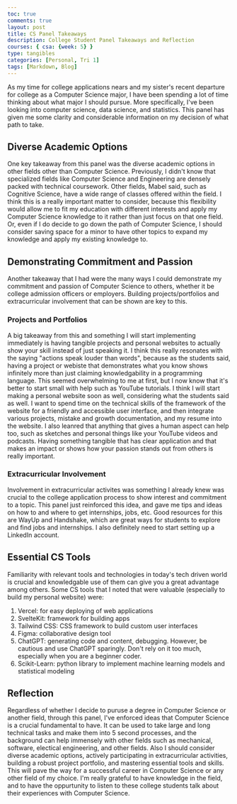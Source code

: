 ```yaml
---
toc: true
comments: true
layout: post
title: CS Panel Takeaways
description: College Student Panel Takeaways and Reflection
courses: { csa: {week: 5} }
type: tangibles
categories: [Personal, Tri 1]
tags: [Markdown, Blog]
---
```

As my time for college applications nears and my sister's recent departure for college as a Computer Science major, I have been spending a lot of time thinking about what major I should pursue. More specifically, I've been looking into computer science, data science, and statistics. This panel has given me some clarity and considerable information on my decision of what path to take. 

## Diverse Academic Options
One key takeaway from this panel was the diverse academic options in other fields other than Computer Science. Previously, I didn't know that specialized fields like Computer Science and Engineering are densely packed with technical coursework. Other fields, Mabel said, such as Cognitive Science, have a wide range of classes offered within the field. I think this is a really important matter to consider, because this flexibility would allow me to fit my education with different interests and apply my Computer Science knowledge to it rather than just focus on that one field. Or, even if I do decide to go down the path of Computer Science, I should consider saving space for a minor to have other topics to expand my knowledge and apply my existing knowledge to. 

## Demonstrating Commitment and Passion
Another takeaway that I had were the many ways I could demonstrate my commitment and passion of Computer Science to others, whether it be college admission officers or employers. Building projects/portfolios and extracurricular involvement that can be shown are key to this. 

### Projects and Portfolios
A big takeaway from this and something I will start implementing immediately is having tangible projects and personal websites to actually show your skill instead of just speaking it. I think this really resonates with the saying "actions speak louder than words", because as the students said, having a project or webiste that demonstrates what you know shows infinitely more than just claiming knowledgability in a programming language. This seemed overwhelming to me at first, but I now know that it's better to start small with help such as YouTube tutorials. I think I will start making a personal website soon as well, considering what the students said as well. I want to spend time on the technical skills of the framework of the website for a friendly and accessible user interface, and then integrate various projects, mistake and growth documentation, and my resume into the website. I also leanred that anything that gives a human aspect can help too, such as sketches and personal things like your YouTube videos and podcasts. Having something tangible that has clear application and that makes an impact or shows how your passion stands out from others is really important. 

### Extracurricular Involvement
Involvement in extracurricular activites was something I already knew was crucial to the college application process to show interest and commitment to a topic. This panel just reinforced this idea, and gave me tips and ideas on how to and where to get internships, jobs, etc. Good resources for this are WayUp and Handshake, which are great ways for students to explore and find jobs and internships. I also definitely need to start setting up a LinkedIn account. 

## Essential CS Tools
Familiarity with relevant tools and technologies in today's tech driven world is crucial and knowledgable use of them can give you a great advantage among others. Some CS tools that I noted that were valuable (especially to build my personal website) were:
1. Vercel: for easy deploying of web applications
2. SvelteKit: framework for building apps
3. Tailwind CSS: CSS framework to build custom user interfaces
4. Figma: collaborative design tool
5. ChatGPT: generating code and content, debugging. However, be cautious and use ChatGPT sparingly. Don't rely on it too much, especially when you are a beginner coder.
6. Scikit-Learn: python library to implement machine learning models and statistical modeling

## Reflection
Regardless of whether I decide to puruse a degree in Computer Science or another field, through this panel, I've enforced ideas that Computer Science is a crucial fundamental to have. It can be used to take large and long technical tasks and make them into 5 second processes, and the background can help immensely with other fields such as mechanical, software, electical engineering, and other fields. Also I should consider diverse academic options, actively participating in extracurricular activities, building a robust project portfolio, and mastering essential tools and skills. This will pave the way for a successful career in Computer Science or any other field of my choice. I'm really grateful to have knowledge in the field, and to have the oppurtunity to listen to these college students talk about their experiences with Computer Science. 